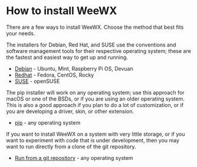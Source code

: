 # How to install WeeWX

There are a few ways to install WeeWX.  Choose the method that best fits your
needs.

The installers for Debian, Red Hat, and SUSE use the conventions and software
management tools for their respective operating system; these are the fastest
and easiest way to get up and running.

* [Debian](debian) - Ubuntu, Mint, Raspberry Pi OS, Devuan
* [Redhat](redhat) - Fedora, CentOS, Rocky
* [SUSE](suse) - openSUSE

The pip installer will work on any operating system; use this approach for
macOS or one of the BSDs, or if you are using an older operating system.
This is also a good approach if you plan to do a lot of customization, or if
you are developing a driver, skin, or other extension.

* [pip](pip) - any operating system

If you want to install WeeWX on a system with very little storage, or if you
want to experiment with code that is under development, then you may
want to run directly from a clone of the git repository.

* [Run from a git repository](git) - any operating system
